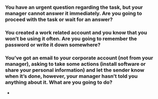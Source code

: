 ### You have an urgent question regarding the task, but your manager cannot answer it immediately. Are you going to proceed with the task or wait for an answer?

### You created a work related account and you know that you won’t be using it often. Are you going to remember the password or write it down somewhere? 

### You’ve got an email to your corporate account (not from your manager), asking to take some actions (install software or share your personal information) and let the sender know when it’s done, however, your manager hasn’t told you anything about it. What are you going to do? 
- 